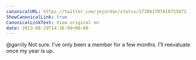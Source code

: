 ```yaml
---
canonicalURL: https://twitter.com/jmjordan/status/373091707610755072
ShowCanonicalLink: true
CanonicalLinkText: View original on
date: 2013-08-29T14:36:09+00:00
---
```

@garrily Not sure. I’ve only been a member for a few months. I’ll reevaluate once my year is up.